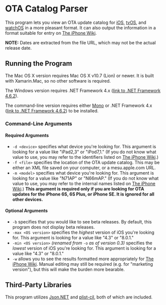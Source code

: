 # OTA Catalog Parser
This program lets you view an OTA update catalog for [iOS](http://mesu.apple.com/assets/com_apple_MobileAsset_SoftwareUpdate/com_apple_MobileAsset_SoftwareUpdate.xml), [tvOS](http://mesu.apple.com/assets/tv/com_apple_MobileAsset_SoftwareUpdate/com_apple_MobileAsset_SoftwareUpdate.xml), and [watchOS](http://mesu.apple.com/assets/watch/com_apple_MobileAsset_SoftwareUpdate/com_apple_MobileAsset_SoftwareUpdate.xml) in a more pleasant format. It can also output the information in a format suitable for entry on [The iPhone Wiki](https://www.theiphonewiki.com/wiki/OTA_Updates).

__NOTE:__ Dates are extracted from the file URL, which may not be the actual release date.

## Running the Program
The Mac OS X version requires Mac OS X v10.7 (Lion) or newer. It is built with Xamarin.Mac, so no other software is required.

The Windows version requires .NET Framework 4.x ([link to .NET Framework 4.6.2](https://www.microsoft.com/en-us/download/details.aspx?id=53345)).

The command-line version requires either [Mono](http://www.mono-project.com/) or .NET Framework 4.x ([link to .NET Framework 4.6.2](https://www.microsoft.com/en-us/download/details.aspx?id=53345)) to be installed.

### Command-Line Arguments
#### Required Arguments
* `-d <device>` specifies what device you're looking for. This argument is looking for a value like "iPad2,3" or "iPod7,1." (If you do not know what value to use, you may refer to the identifiers listed on [The iPhone Wiki](https://www.theiphonewiki.com/wiki/Models).)
* `-f <file>` specifies the location of the OTA update catalog. This may be either an XML file saved on your computer, or a mesu.apple.com URL.
* `-m <model>` specifies what device you're looking for. This argument is looking for a value like "N71AP" or "N66mAP." (If you do not know what value to use, you may refer to the internal names listed on [The iPhone Wiki](https://www.theiphonewiki.com/wiki/Models).) __This argument is required only if you are looking for OTA updates for the iPhone 6S, 6S Plus, or iPhone SE. It is ignored for all other devices.__

#### Optional Arguments
* `-b` specifies that you would like to see beta releases. By default, this program does not display beta releases.
* `-max <OS version>` specifies the _highest_ version of iOS you're looking for. This argument is looking for a value like "4.3" or "8.0.1."
* `-min <OS version>` _(renamed from_ `-o` _as of version 0.3)_ specifies the _lowest_ version of iOS you're looking for. This argument is looking for a value like "4.3" or "8.0.1."
* `-w` allows you to see the results formatted more appropriately for [The iPhone Wiki](https://www.theiphonewiki.com/wiki/OTA_Updates). Manual editing may still be required (e.g. for "marketing version"), but this will make the burden more bearable.

## Third-Party Libraries
This program utilizes [Json.NET](http://www.newtonsoft.com/json) and [plist-cil](https://github.com/claunia/plist-cil), both of which are included.